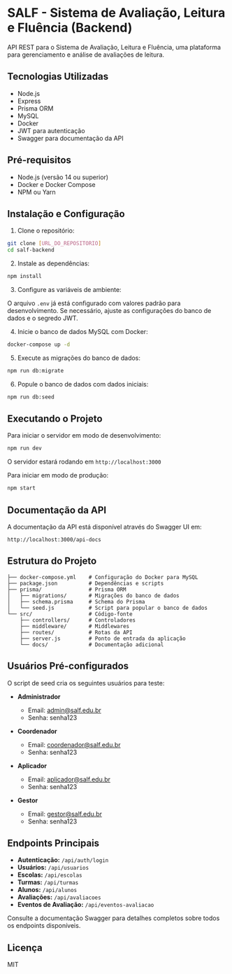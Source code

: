 # SALF - Sistema de Avaliação, Leitura e Fluência (Backend)

API REST para o Sistema de Avaliação, Leitura e Fluência, uma plataforma para gerenciamento e análise de avaliações de leitura.

## Tecnologias Utilizadas

- Node.js
- Express
- Prisma ORM
- MySQL
- Docker
- JWT para autenticação
- Swagger para documentação da API

## Pré-requisitos

- Node.js (versão 14 ou superior)
- Docker e Docker Compose
- NPM ou Yarn

## Instalação e Configuração

1. Clone o repositório:

```bash
git clone [URL_DO_REPOSITORIO]
cd salf-backend
```

2. Instale as dependências:

```bash
npm install
```

3. Configure as variáveis de ambiente:

O arquivo `.env` já está configurado com valores padrão para desenvolvimento. Se necessário, ajuste as configurações do banco de dados e o segredo JWT.

4. Inicie o banco de dados MySQL com Docker:

```bash
docker-compose up -d
```

5. Execute as migrações do banco de dados:

```bash
npm run db:migrate
```

6. Popule o banco de dados com dados iniciais:

```bash
npm run db:seed
```

## Executando o Projeto

Para iniciar o servidor em modo de desenvolvimento:

```bash
npm run dev
```

O servidor estará rodando em `http://localhost:3000`

Para iniciar em modo de produção:

```bash
npm start
```

## Documentação da API

A documentação da API está disponível através do Swagger UI em:

```
http://localhost:3000/api-docs
```

## Estrutura do Projeto

```
├── docker-compose.yml    # Configuração do Docker para MySQL
├── package.json          # Dependências e scripts
├── prisma/               # Prisma ORM
│   ├── migrations/       # Migrações do banco de dados
│   ├── schema.prisma     # Schema do Prisma
│   └── seed.js           # Script para popular o banco de dados
└── src/                  # Código-fonte
    ├── controllers/      # Controladores
    ├── middleware/       # Middlewares
    ├── routes/           # Rotas da API
    ├── server.js         # Ponto de entrada da aplicação
    └── docs/             # Documentação adicional
```

## Usuários Pré-configurados

O script de seed cria os seguintes usuários para teste:

- **Administrador**
  - Email: admin@salf.edu.br
  - Senha: senha123

- **Coordenador**
  - Email: coordenador@salf.edu.br
  - Senha: senha123

- **Aplicador**
  - Email: aplicador@salf.edu.br
  - Senha: senha123

- **Gestor**
  - Email: gestor@salf.edu.br
  - Senha: senha123

## Endpoints Principais

- **Autenticação:** `/api/auth/login`
- **Usuários:** `/api/usuarios`
- **Escolas:** `/api/escolas`
- **Turmas:** `/api/turmas`
- **Alunos:** `/api/alunos`
- **Avaliações:** `/api/avaliacoes`
- **Eventos de Avaliação:** `/api/eventos-avaliacao`

Consulte a documentação Swagger para detalhes completos sobre todos os endpoints disponíveis.

## Licença

MIT 